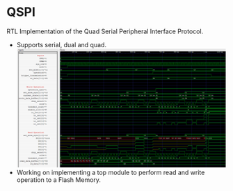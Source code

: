 # QSPI
RTL Implementation of the Quad Serial Peripheral Interface Protocol.
- Supports serial, dual and quad.
![Waveform](QSPI_Wavefrom.png)
- Working on implementing a top module to perform read and write operation to a Flash Memory.